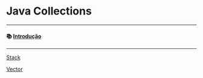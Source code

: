 # Java Collections

<hr>

#### 📚 [Introdução](https://github.com/lucasoliveira04/javaCollections/blob/main/Introdução/introducao.md)

<hr>

[Stack](https://github.com/lucasoliveira04/javaCollections/blob/main/Stack/stack.md)

[Vector](https://github.com/lucasoliveira04/javaCollections/blob/main/Vector/vector.md)